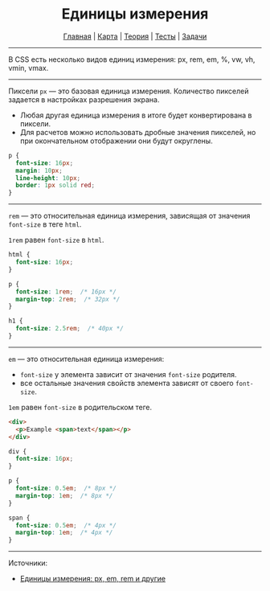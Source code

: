 <div align="center">

# Единицы измерения

[Главная](https://github.com/dollaween/junior-roadmap/)
|
[Карта](/roadmap/README.md)
|
[Теория](/theory/README.md)
|
[Тесты](/tests/README.md)
|
[Задачи](/tasks/README.md)

</div>

---

В CSS есть несколько видов единиц измерения: px, rem, em, %, vw, vh, vmin, vmax.

---

Пиксели `px` — это базовая единица измерения. Количество пикселей задается в настройках разрешения экрана.

* Любая другая единица измерения в итоге будет конвертирована в пиксели.
* Для расчетов можно использовать дробные значения пикселей, но при окончательном отображении они будут округлены.

```css
p {
  font-size: 16px;
  margin: 10px;
  line-height: 10px;
  border: 1px solid red;
}
```

---

`rem` — это относительная единица измерения, зависящая от значения `font-size` в теге `html`.

`1rem` равен `font-size` в `html`.

```css
html {
  font-size: 16px;
}

p {
  font-size: 1rem;  /* 16px */
  margin-top: 2rem;  /* 32px */
}

h1 {
  font-size: 2.5rem;  /* 40px */
}
```

---

`em` — это относительная единица измерения:
* `font-size` у элемента зависит от значения `font-size` родителя.
* все остальные значения свойств элемента зависят от своего `font-size`.

`1em` равен `font-size` в родительском теге.

```html
<div>
  <p>Example <span>text</span></p>
</div>
```

```css
div {
  font-size: 16px;
}

p {
  font-size: 0.5em;  /* 8px */
  margin-top: 1em;  /* 8px */
}

span {
  font-size: 0.5em;  /* 4px */
  margin-top: 1em;  /* 4px */
}
```

---

Источники:
* [Единицы измерения: px, em, rem и другие](https://learn.javascript.ru/css-units)

